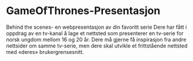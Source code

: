 # GameOfThrones-Presentasjon
Behind the scenes- en webpresentasjon av din favoritt serie  Dere har fått i oppdrag av en tv-kanal å lage et nettsted som presenterer en tv-serie for norsk ungdom mellom 16 og 20 år. Dere må gjerne få inspirasjon fra andre nettsider om samme tv-serie, men dere skal utvikle et frittstående nettsted med «deres» brukergrensesnitt.
